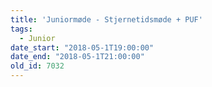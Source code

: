 ```yaml
---
title: 'Juniormøde - Stjernetidsmøde + PUF'
tags:
  - Junior
date_start: "2018-05-1T19:00:00"
date_end: "2018-05-1T21:00:00"
old_id: 7032
---
```

